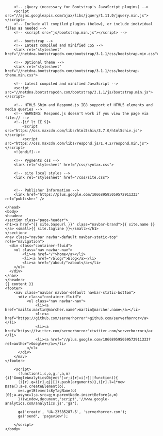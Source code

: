 <!DOCTYPE html>
<html>
    <head>
        <meta charset="{{ site.encoding }}">
        <meta http-equiv="X-UA-Compatible" content="IE=edge,chrome=1">
        <meta name="viewport" content="width=device-width, initial-scale=1">
        <title>{{ page.title }}</title>

        <!-- jQuery (necessary for Bootstrap's JavaScript plugins) -->
        <script src="//ajax.googleapis.com/ajax/libs/jquery/1.11.0/jquery.min.js"></script>
        <!-- Include all compiled plugins (below), or include individual files as needed -->
        <!-- <script src="js/bootstrap.min.js"></script> -->

        <!-- bootstrap -->
        <!-- Latest compiled and minified CSS -->
        <link rel="stylesheet" href="//netdna.bootstrapcdn.com/bootstrap/3.1.1/css/bootstrap.min.css">

        <!-- Optional theme -->
        <link rel="stylesheet" href="//netdna.bootstrapcdn.com/bootstrap/3.1.1/css/bootstrap-theme.min.css">

        <!-- Latest compiled and minified JavaScript -->
        <script src="//netdna.bootstrapcdn.com/bootstrap/3.1.1/js/bootstrap.min.js"></script>

        <!-- HTML5 Shim and Respond.js IE8 support of HTML5 elements and media queries -->
        <!-- WARNING: Respond.js doesn't work if you view the page via file:// -->
        <!--[if lt IE 9]>
            <script src="https://oss.maxcdn.com/libs/html5shiv/3.7.0/html5shiv.js"></script>
            <script src="https://oss.maxcdn.com/libs/respond.js/1.4.2/respond.min.js"></script>
        <![endif]-->

        <!-- Pygments css -->
        <link rel="stylesheet" href="/css/syntax.css">

        <!-- site local styles -->
        <link rel="stylesheet" href="/css/site.css">


        <!-- Publisher Information -->
        <link href="https://plus.google.com/106689595059572911333" rel="publisher" />

    </head>
    <body>
    <header>
    <section class="page-header">
    <h1><a href="{{ site.baseurl }}" class="navbar-brand">{{ site.name }}</a> <small>{{ site.tagline }}</small></h1>
    </section>
    <nav class="navbar navbar-default navbar-static-top" role="navigation">
      <div class="container-fluid">
        <ul class="nav navbar-nav">
            <li><a href="/">home</a></li>
            <li><a href="/blog/">blog</a></li>
            <li><a href="/about/">about</a></li>
        </ul>
      </div>
    </nav>
    </header>
    {{ content }}
    <footer>
        <nav class="navbar navbar-default navbar-static-bottom">
          <div class="container-fluid">
              <ul class="nav navbar-nav">
                  <li><a href="mailto:martin@marcher.name">martin@marcher.name</a></li>
                  <li><a href="https://github.com/serverhorror">github.com/serverhorror</a></li>
                  <li><a href="https://twitter.com/serverhorror">twitter.com/serverhorror</a></li>
                  <li><a href="//plus.google.com/106689595059572911333?rel=author">Google+</a></li>
              </ul>
          </div>
        </nav>
    </footer>

        <script>
          (function(i,s,o,g,r,a,m){i['GoogleAnalyticsObject']=r;i[r]=i[r]||function(){
          (i[r].q=i[r].q||[]).push(arguments)},i[r].l=1*new Date();a=s.createElement(o),
          m=s.getElementsByTagName(o)[0];a.async=1;a.src=g;m.parentNode.insertBefore(a,m)
          })(window,document,'script','//www.google-analytics.com/analytics.js','ga');
        
          ga('create', 'UA-23535287-5', 'serverhorror.com');
          ga('send', 'pageview');
        
        </script>
    </body>
<!-- vim: set ts=2 sts=2 fenc=utf-8 expandtab: -->
</html>
